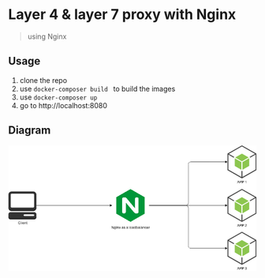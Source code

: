 <!-- @format -->

# Layer 4 & layer 7 proxy with Nginx

> using Nginx

## Usage

1. clone the repo
2. use `docker-composer build ` to build the images
3. use `docker-composer up `
4. go to http://localhost:8080

## Diagram

<p align="center">
  <img alt="Diagram" src="./diagram.png">
</p>
